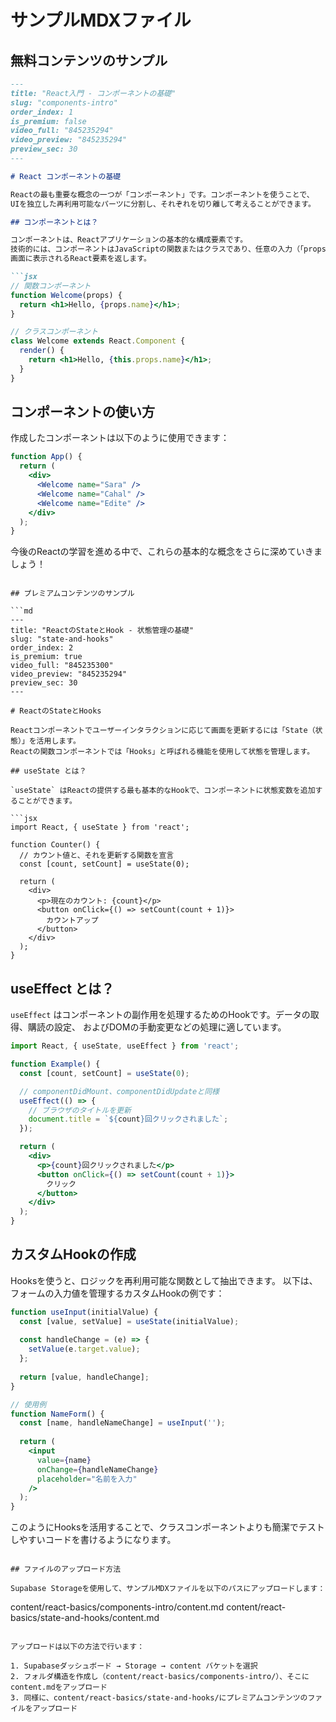 
# サンプルMDXファイル

## 無料コンテンツのサンプル

```md
---
title: "React入門 - コンポーネントの基礎"
slug: "components-intro"
order_index: 1
is_premium: false
video_full: "845235294"
video_preview: "845235294"
preview_sec: 30
---

# React コンポーネントの基礎

Reactの最も重要な概念の一つが「コンポーネント」です。コンポーネントを使うことで、
UIを独立した再利用可能なパーツに分割し、それぞれを切り離して考えることができます。

## コンポーネントとは？

コンポーネントは、Reactアプリケーションの基本的な構成要素です。
技術的には、コンポーネントはJavaScriptの関数またはクラスであり、任意の入力（「props」と呼ばれる）を受け取り、
画面に表示されるReact要素を返します。

```jsx
// 関数コンポーネント
function Welcome(props) {
  return <h1>Hello, {props.name}</h1>;
}

// クラスコンポーネント
class Welcome extends React.Component {
  render() {
    return <h1>Hello, {this.props.name}</h1>;
  }
}
```

## コンポーネントの使い方

作成したコンポーネントは以下のように使用できます：

```jsx
function App() {
  return (
    <div>
      <Welcome name="Sara" />
      <Welcome name="Cahal" />
      <Welcome name="Edite" />
    </div>
  );
}
```

今後のReactの学習を進める中で、これらの基本的な概念をさらに深めていきましょう！
```

## プレミアムコンテンツのサンプル

```md
---
title: "ReactのStateとHook - 状態管理の基礎"
slug: "state-and-hooks"
order_index: 2
is_premium: true
video_full: "845235300"  
video_preview: "845235294"
preview_sec: 30
---

# ReactのStateとHooks

Reactコンポーネントでユーザーインタラクションに応じて画面を更新するには「State（状態）」を活用します。
Reactの関数コンポーネントでは「Hooks」と呼ばれる機能を使用して状態を管理します。

## useState とは？

`useState` はReactの提供する最も基本的なHookで、コンポーネントに状態変数を追加することができます。

```jsx
import React, { useState } from 'react';

function Counter() {
  // カウント値と、それを更新する関数を宣言
  const [count, setCount] = useState(0);

  return (
    <div>
      <p>現在のカウント: {count}</p>
      <button onClick={() => setCount(count + 1)}>
        カウントアップ
      </button>
    </div>
  );
}
```

<!--PREMIUM-->

## useEffect とは？

`useEffect` はコンポーネントの副作用を処理するためのHookです。データの取得、購読の設定、
およびDOMの手動変更などの処理に適しています。

```jsx
import React, { useState, useEffect } from 'react';

function Example() {
  const [count, setCount] = useState(0);

  // componentDidMount、componentDidUpdateと同様
  useEffect(() => {
    // ブラウザのタイトルを更新
    document.title = `${count}回クリックされました`;
  });

  return (
    <div>
      <p>{count}回クリックされました</p>
      <button onClick={() => setCount(count + 1)}>
        クリック
      </button>
    </div>
  );
}
```

## カスタムHookの作成

Hooksを使うと、ロジックを再利用可能な関数として抽出できます。
以下は、フォームの入力値を管理するカスタムHookの例です：

```jsx
function useInput(initialValue) {
  const [value, setValue] = useState(initialValue);
  
  const handleChange = (e) => {
    setValue(e.target.value);
  };
  
  return [value, handleChange];
}

// 使用例
function NameForm() {
  const [name, handleNameChange] = useInput('');
  
  return (
    <input 
      value={name}
      onChange={handleNameChange}
      placeholder="名前を入力"
    />
  );
}
```

このようにHooksを活用することで、クラスコンポーネントよりも簡潔でテストしやすいコードを書けるようになります。
```

## ファイルのアップロード方法

Supabase Storageを使用して、サンプルMDXファイルを以下のパスにアップロードします：

```
content/react-basics/components-intro/content.md
content/react-basics/state-and-hooks/content.md
```

アップロードは以下の方法で行います：

1. Supabaseダッシュボード → Storage → content バケットを選択
2. フォルダ構造を作成し（content/react-basics/components-intro/）、そこにcontent.mdをアップロード
3. 同様に、content/react-basics/state-and-hooks/にプレミアムコンテンツのファイルをアップロード
